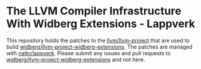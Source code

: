 # The LLVM Compiler Infrastructure With Widberg Extensions - Lappverk

This repository holds the patches to the [llvm/llvm-project](https://github.com/llvm/llvm-project) that are used to build [widberg/llvm-project-widberg-extensions](https://github.com/widberg/llvm-project-widberg-extensions). The patches are managed with [natkr/lappverk](https://codeberg.org/natkr/lappverk/). Please submit any issues and pull requests to [widberg/llvm-project-widberg-extensions](https://github.com/widberg/llvm-project-widberg-extensions) and not here.

